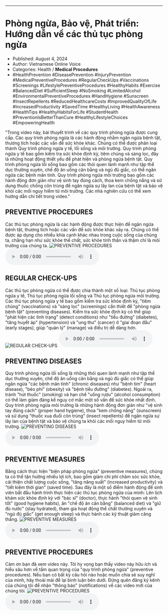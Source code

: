 
---

# Phòng ngừa, Bảo vệ, Phát triển: Hướng dẫn về các thủ tục phòng ngừa

- Published: August 4, 2024
- Author: Vietnamese Online Voice
- Categories: Health / **Medical Procedures**
- #HealthPrevention #DiseasePrevention #InjuryPrevention #MedicalPreventiveProcedures #RegularCheckUps #Vaccinations #Screenings #LifestylePreventiveProcedures #HealthyHabits #Exercise #BalancedDiet #SufficientSleep #NoSmoking #LimitedAlcohol #EnvironmentalPreventiveProcedures #HandHygiene #Sunscreen #InsectRepellents #ReducedHealthcareCosts #ImprovedQualityOfLife #IncreasedProductivity #SavedTime #HealthyLiving #HealthAwareness #HealthTips #HealthyHabitsForLife #StudentHealth #PreventionIsBetterThanCure #HealthyLifestyleChoices #EmpoweringHealth

"Trong video này, bài thuyết trình về các quy trình phòng ngừa được cung cấp. Các quy trình phòng ngừa là các hành động nhằm ngăn ngừa bệnh tật, thương tích hoặc các vấn đề sức khỏe khác. Chúng có thể được phân loại thành Quy trình phòng ngừa y tế, lối sống và môi trường. Quy trình phòng ngừa y tế bao gồm kiểm tra sức khỏe định kỳ, tiêm chủng và sàng lọc, đây là những hoạt động thiết yếu để phát hiện và phòng ngừa bệnh tật. Quy trình phòng ngừa lối sống bao gồm các thói quen lành mạnh như tập thể dục thường xuyên, chế độ ăn uống cân bằng và ngủ đủ giấc, có thể ngăn ngừa các bệnh mãn tính. Quy trình phòng ngừa môi trường bao gồm các hành động đơn giản như vệ sinh tay đúng cách, thoa kem chống nắng và sử dụng thuốc chống côn trùng để ngăn ngừa sự lây lan của bệnh tật và bảo vệ khỏi các mối nguy hiểm từ môi trường. Các nhà nghiên cứu có thể xem hướng dẫn chi tiết trong video."


## PREVENTIVE PROCEDURES

Các thủ tục phòng ngừa là các hành động được thực hiện để ngăn ngừa bệnh tật, thương tích hoặc các vấn đề sức khỏe khác xảy ra. Chúng có thể được áp dụng cho nhiều khía cạnh khác nhau trong cuộc sống của chúng ta, chẳng hạn như sức khỏe thể chất, sức khỏe tinh thần và thậm chí là môi trường của chúng ta.
![PREVENTIVE PROCEDURES](https://http-archiver-apis-production-80.schnworks.com/storage/images/transitions/2024-08-04/transition--16986086585-Montserrat-SemiBold-4A148C.jpg)
<audio controls>
    <source src="https://http-archiver-apis-production-80.schnworks.com/storage/storage/audio/file-19047423872.mp3" type="audio/mpeg">
</audio>



## REGULAR CHECK-UPS

Các thủ tục phòng ngừa có thể được chia thành một số loại: Thủ tục phòng ngừa y tế, Thủ tục phòng ngừa lối sống và Thủ tục phòng ngừa môi trường. Các thủ tục phòng ngừa y tế bao gồm kiểm tra sức khỏe định kỳ, "tiêm chủng" (vaccinations) và "sàng lọc" (screenings) cần thiết để "phòng ngừa bệnh tật" (preventing diseases). Kiểm tra sức khỏe định kỳ có thể giúp "phát hiện các tình trạng" (detect conditions) như "tiểu đường" (diabetes), "tăng huyết áp" (hypertension) và "ung thư" (cancer) ở "giai đoạn đầu" (early stages), giúp "quản lý" (manage) và điều trị dễ dàng hơn.
![REGULAR CHECK-UPS](https://http-archiver-apis-production-80.schnworks.com/storage/images/transitions/2024-08-04/transition-23075889429-Montserrat-Thin-9C27B0.jpg)
<audio controls>
    <source src="https://http-archiver-apis-production-80.schnworks.com/storage/storage/audio/file-19227471649.mp3" type="audio/mpeg">
</audio>



## PREVENTING DISEASES

Quy trình phòng ngừa lối sống là những thói quen lành mạnh như tập thể dục thường xuyên, chế độ ăn uống cân bằng và ngủ đủ giấc có thể giúp ngăn ngừa "các bệnh mãn tính" (chronic diseases) như "bệnh tim" (heart disease), "béo phì" (obesity) và "bệnh tiểu đường" (diabetes). Ngoài ra, tránh "hút thuốc" (smoking) và hạn chế "uống rượu" (alcohol consumption) có thể làm giảm đáng kể nguy cơ mắc một số vấn đề sức khỏe nhất định. Quy trình phòng ngừa môi trường là những hành động đơn giản như "vệ sinh tay đúng cách" (proper hand hygiene), thoa "kem chống nắng" (sunscreen) và sử dụng "thuốc xua đuổi côn trùng" (insect repellents) để ngăn ngừa sự lây lan của bệnh tật và bảo vệ chúng ta khỏi các mối nguy hiểm từ môi trường.
![PREVENTING DISEASES](https://http-archiver-apis-production-80.schnworks.com/storage/images/transitions/2024-08-04/transition-30710695200-Montserrat-Black-9C27B0.jpg)
<audio controls>
    <source src="https://http-archiver-apis-production-80.schnworks.com/storage/storage/audio/file-23359966718.mp3" type="audio/mpeg">
</audio>



## PREVENTIVE MEASURES

Bằng cách thực hiện "biện pháp phòng ngừa" (preventive measures), chúng ta có thể tận hưởng nhiều lợi ích, bao gồm giảm chi phí chăm sóc sức khỏe, cải thiện chất lượng cuộc sống, "tăng năng suất" (increased productivity) và "tiết kiệm thời gian" (saved time). Sau đây là một số điểm hành động để sinh viên bắt đầu hành trình thực hiện các thủ tục phòng ngừa của mình: Lên lịch khám sức khỏe định kỳ với "bác sĩ" (doctor), thực hành "thói quen vệ sinh tốt" (good hygiene habits), ăn "chế độ ăn cân bằng" (balanced diet) và "giữ đủ nước" (stay hydrated), tham gia hoạt động thể chất thường xuyên và "ngủ đủ giấc" (get enough sleep) và thực hành các kỹ thuật giảm căng thẳng.
![PREVENTIVE MEASURES](https://http-archiver-apis-production-80.schnworks.com/storage/images/transitions/2024-08-04/transition-53186236167-Montserrat-Medium-4A148C.jpg)
<audio controls>
    <source src="https://http-archiver-apis-production-80.schnworks.com/storage/storage/audio/file-76938283751.mp3" type="audio/mpeg">
</audio>



## PREVENTIVE PROCEDURES

Cảm ơn bạn đã xem video này. Tôi hy vọng bạn thấy video này hữu ích và hiểu sâu hơn về tầm quan trọng của "quy trình phòng ngừa" (preventive procedures). Nếu bạn có bất kỳ câu hỏi nào hoặc muốn chia sẻ suy nghĩ của mình, hãy thoải mái để lại bình luận bên dưới. Đừng quên đăng ký kênh của chúng tôi để nhận "thông báo" (notifications) về các video mới của chúng tôi.
![PREVENTIVE PROCEDURES](https://http-archiver-apis-production-80.schnworks.com/storage/images/transitions/2024-08-04/transition--72558063-Montserrat-ExtraBold-1A237E.jpg)
<audio controls>
    <source src="https://http-archiver-apis-production-80.schnworks.com/storage/storage/audio/file-9618487948.mp3" type="audio/mpeg">
</audio>

